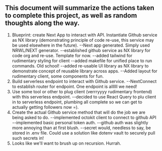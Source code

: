 ## This document will summarize the actions taken to complete this project, as well as random thoughts along the way.

1. Blueprint: create Next App to interact with API. Instantiate Github service as NX library (demonstrating principle of code re-use, this service may be used elsewhere in the future).
   --Next app generated. Simply used NRWL/NEXT generator.
   --established github service as NX library for code org and re-use. Template for now.
   --added tailwind for rudimentary styling for client
   --added makefile for unified place to run commands. Old school!
   --added re-usable UI library as NX library to demonstrate concept of reusable library across apps.
   --Added layout for rudimentary client, some components for fun.
2. Build serverless endpoint to interact with Github service.
   --NextConnect to establish router for endpoint. One endpoint is allllll we need!
3. Use some tool or other to plug client (verrryyyy rudimentary frontend) with this serverless endpoint.
   --decided to use React Query to plu client in to serverless endpoint, plumbing all complete so we can get to actually getting followers now =).
4. Create the actual Github service method that will do the job we are being asked to do.
   --implemented octokit client to connect to github API
   --implemented basic personal token auth.
   --github auth was slightly more annoying than at first blush.
   --secret would, needless to say, be stored in .env file. Could use a solution like dotenv vault to securely pull such secrets in!
5. Looks like we'll want to brush up on recursion. Hurrah.
